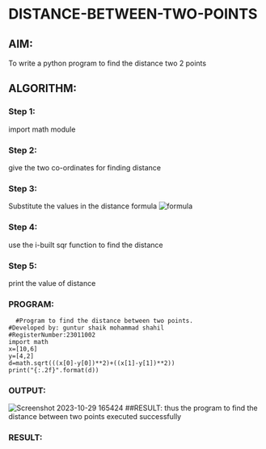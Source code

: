# DISTANCE-BETWEEN-TWO-POINTS

## AIM:
To write a python program to find the distance two 2 points
## ALGORITHM:
### Step 1: 
import math module
### Step 2: 
give the two co-ordinates for finding distance
### Step 3: 
Substitute the values in the distance formula  ![formula](/formula.JPG)
### Step 4: 
use the i-built sqr function to find the distance
### Step 5: 
print the value of distance
### PROGRAM:
```
  #Program to find the distance between two points.
#Developed by: guntur shaik mohammad shahil
#RegisterNumber:23011002
import math
x=[10,6]
y=[4,2]
d=math.sqrt(((x[0]-y[0])**2)+((x[1]-y[1])**2))
print("{:.2f}".format(d))
```

### OUTPUT:
![Screenshot 2023-10-29 165424](https://github.com/mohammadshahil09/DISTANCE-BETWEEN-TWO-POINTS/assets/145742840/4cc78dcb-d877-48f2-a14f-7ccb5b4924e9)
##RESULT:
thus the program to find the distance between two points executed successfully


### RESULT:
